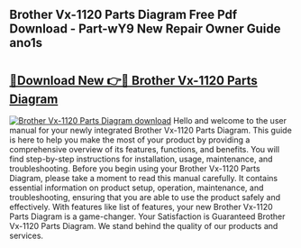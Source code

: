 ## Brother Vx-1120 Parts Diagram Free Pdf Download - Part-wY9 New Repair Owner Guide ano1s

# <h2><a href="http://dfkufvn.blite.top/?on=Brother+Vx-1120+Parts+Diagram">🔗Download New 👉🔴 Brother Vx-1120 Parts Diagram</a></h2>

[![Brother Vx-1120 Parts Diagram download](https://i.imgur.com/lujVjoI.png)](http://dfkufvn.blite.top/?on=Brother+Vx-1120+Parts+Diagram)
Hello and welcome to the user manual for your newly integrated Brother Vx-1120 Parts Diagram. This guide is here to help you make the most of your product by providing a comprehensive overview of its features, functions, and benefits. You will find step-by-step instructions for installation, usage, maintenance, and troubleshooting. Before you begin using your Brother Vx-1120 Parts Diagram, please take a moment to read this manual carefully. It contains essential information on product setup, operation, maintenance, and troubleshooting, ensuring that you are able to use the product safely and effectively. With features like list of features, your new Brother Vx-1120 Parts Diagram is a game-changer. Your Satisfaction is Guaranteed Brother Vx-1120 Parts Diagram. We stand behind the quality of our products and services.
